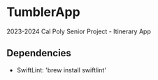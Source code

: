 # TumblerApp
2023-2024 Cal Poly Senior Project - Itinerary App

## Dependencies
- SwiftLint: 'brew install swiftlint'
